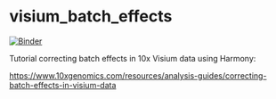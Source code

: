 # visium_batch_effects

[![Binder](https://mybinder.org/badge_logo.svg)](https://mybinder.org/v2/gh/johnsolk/visium_batch_effects/HEAD)

Tutorial correcting batch effects in 10x Visium data using Harmony: 

https://www.10xgenomics.com/resources/analysis-guides/correcting-batch-effects-in-visium-data
